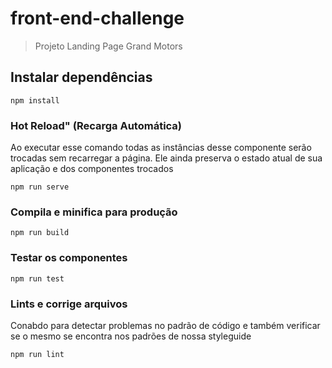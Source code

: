 # front-end-challenge

> Projeto Landing Page Grand Motors

## Instalar dependências
```
npm install
```

### Hot Reload" (Recarga Automática)
Ao executar esse comando todas as instâncias desse componente serão trocadas sem recarregar a página. Ele ainda preserva o estado atual de sua aplicação e dos componentes trocados
```
npm run serve
```

### Compila e minifica para produção
```
npm run build
```

### Testar os componentes
```
npm run test
```

### Lints e corrige arquivos
Conabdo para detectar problemas no padrão de código e também verificar se o mesmo se encontra nos padrões de nossa styleguide
```
npm run lint
```
